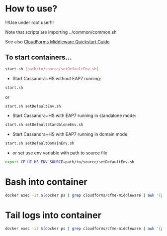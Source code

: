 # How to use?

!!!Use under root user!!!

Note that scripts are importing ../common/common.sh

See also [CloudForms Middleware Quickstart Guide]( https://docs.engineering.redhat.com/display/JP/CloudForms+Middleware+-+Quickstart+Guide)

## To start containers...

```bash
start.sh [path/to/source/setDefaultEnv.sh]
```

- Start Cassandra+HS without EAP7 running:
```bash
start.sh
```
or
```bash
start.sh setDefaultEnv.sh
```

- Start Cassandra+HS with EAP7 running in standalone mode:
```bash
start.sh setDefaultStandaloneEnv.sh
```

- Start Cassandra+HS with EAP7 running in domain mode:
```bash
start.sh setDefaultDomainEnv.sh
```

- or set use env variable with path to source file
```bash
export CF_UI_HS_ENV_SOURCE=path/to/source/setDefaultEnv.sh
```


# Bash into container
```bash
docker exec -it $(docker ps | grep cloudforms/cfme-middleware | awk '{print $1}') bash
```

# Tail logs into container
```bash
docker exec -it $(docker ps | grep cloudforms/cfme-middleware | awk '{print $1}') tailf /var/www/miq/vmdb/log/evm.log
```
